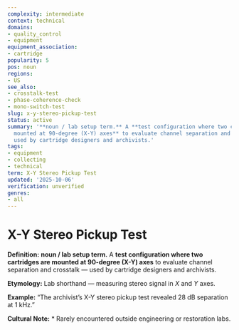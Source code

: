 ```yaml
---
complexity: intermediate
context: technical
domains:
- quality_control
- equipment
equipment_association:
- cartridge
popularity: 5
pos: noun
regions:
- US
see_also:
- crosstalk-test
- phase-coherence-check
- mono-switch-test
slug: x-y-stereo-pickup-test
status: active
summary: '**noun / lab setup term.** A **test configuration where two cartridges are
  mounted at 90-degree (X-Y) axes** to evaluate channel separation and crosstalk —
  used by cartridge designers and archivists.'
tags:
- equipment
- collecting
- technical
term: X-Y Stereo Pickup Test
updated: '2025-10-06'
verification: unverified
genres:
- all
---
```


# X-Y Stereo Pickup Test

**Definition:** **noun / lab setup term.** A **test configuration where two cartridges are mounted at 90-degree (X-Y) axes** to evaluate channel separation and crosstalk — used by cartridge designers and archivists.

**Etymology:** Lab shorthand — measuring stereo signal in *X* and *Y* axes.

**Example:** “The archivist’s X-Y stereo pickup test revealed 28 dB separation at 1 kHz.”

**Cultural Note:** * Rarely encountered outside engineering or restoration labs.

